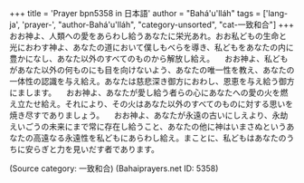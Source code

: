 +++
title = 'Prayer bpn5358 in 日本語'
author = "Bahá'u'lláh"
tags = ['lang-ja', 'prayer-', "author-Bahá'u'lláh", "category-unsorted", "cat-一致和合"]
+++
おお神よ、人類への愛をあらわし給うあなたに栄光あれ。おお私どもの生命と光におわす神よ、あなたの道において僕しもべらを導き、私どもをあなたの内に豊かになし、あなた以外のすべてのものから解放し給え。
　おお神よ、私どもがあなた以外の何ものにも目を向けないよう、あなたの唯一性を教え、あなたの一体性の認識を与え給え。あなたは慈悲深き御方におわし、恩恵を与え給う御方にまします。
　おお神よ、あなたが愛し給う者らの心にあなたへの愛の火を燃え立たせ給え。それにより、その火はあなた以外のすべてのものに対する思いを焼き尽すでありましょう。
　おお神よ、あなたが永遠の古いにしえより、永劫えいごうの未来にまで常に存在し給うこと、あなたの他に神はいまさぬというあなたの高遠なる永遠性を私どもにあらわし給え。まことに、私どもはあなたのうちに安らぎと力を見いだす者であります。

(Source category: 一致和合)
(Bahaiprayers.net ID: 5358)
